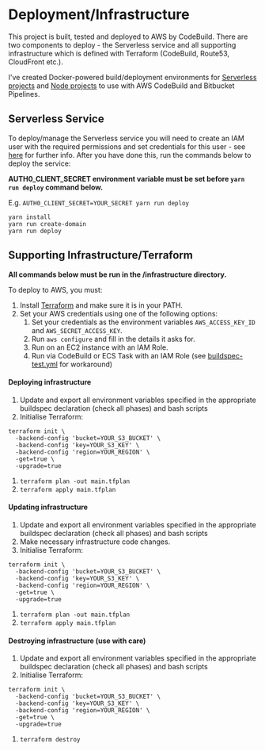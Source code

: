 # Deployment/Infrastructure

This project is built, tested and deployed to AWS by CodeBuild. There are two components to deploy - the Serverless service and all supporting infrastructure which is defined with Terraform (CodeBuild, Route53, CloudFront etc.).

I've created Docker-powered build/deployment environments for [Serverless projects](https://github.com/jch254/docker-node-serverless) and [Node projects](https://github.com/jch254/docker-node-terraform-aws) to use with AWS CodeBuild and Bitbucket Pipelines.

## Serverless Service

To deploy/manage the Serverless service you will need to create an IAM user with the required permissions and set credentials for this user - see [here](https://github.com/serverless/serverless/blob/master/docs/providers/aws/guide/credentials.md) for further info. After you have done this, run the commands below to deploy the service:

**AUTH0_CLIENT_SECRET environment variable must be set before `yarn run deploy` command below.**

E.g. `AUTH0_CLIENT_SECRET=YOUR_SECRET yarn run deploy`

```
yarn install
yarn run create-domain
yarn run deploy
```

## Supporting Infrastructure/Terraform

**All commands below must be run in the /infrastructure directory.**

To deploy to AWS, you must:

1. Install [Terraform](https://www.terraform.io/) and make sure it is in your PATH.
1. Set your AWS credentials using one of the following options:
   1. Set your credentials as the environment variables `AWS_ACCESS_KEY_ID` and `AWS_SECRET_ACCESS_KEY`.
   1. Run `aws configure` and fill in the details it asks for.
   1. Run on an EC2 instance with an IAM Role.
   1. Run via CodeBuild or ECS Task with an IAM Role (see [buildspec-test.yml](../buildspec-test.yml) for workaround)

#### Deploying infrastructure

1. Update and export all environment variables specified in the appropriate buildspec declaration (check all phases) and bash scripts
1. Initialise Terraform:
```
terraform init \
  -backend-config 'bucket=YOUR_S3_BUCKET' \
  -backend-config 'key=YOUR_S3_KEY' \
  -backend-config 'region=YOUR_REGION' \
  -get=true \
  -upgrade=true
```
1. `terraform plan -out main.tfplan`
1. `terraform apply main.tfplan`

#### Updating infrastructure

1. Update and export all environment variables specified in the appropriate buildspec declaration (check all phases) and bash scripts
1. Make necessary infrastructure code changes.
1. Initialise Terraform:
```
terraform init \
  -backend-config 'bucket=YOUR_S3_BUCKET' \
  -backend-config 'key=YOUR_S3_KEY' \
  -backend-config 'region=YOUR_REGION' \
  -get=true \
  -upgrade=true
```
1. `terraform plan -out main.tfplan`
1. `terraform apply main.tfplan`

#### Destroying infrastructure (use with care)

1. Update and export all environment variables specified in the appropriate buildspec declaration (check all phases) and bash scripts
1. Initialise Terraform:
```
terraform init \
  -backend-config 'bucket=YOUR_S3_BUCKET' \
  -backend-config 'key=YOUR_S3_KEY' \
  -backend-config 'region=YOUR_REGION' \
  -get=true \
  -upgrade=true
```
1. `terraform destroy`